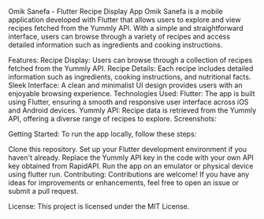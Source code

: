 Omik Sanefa - Flutter Recipe Display App
Omik Sanefa is a mobile application developed with Flutter that allows users to explore and view recipes fetched from the Yummly API. With a simple and straightforward interface, users can browse through a variety of recipes and access detailed information such as ingredients and cooking instructions.

Features:
Recipe Display: Users can browse through a collection of recipes fetched from the Yummly API.
Recipe Details: Each recipe includes detailed information such as ingredients, cooking instructions, and nutritional facts.
Sleek Interface: A clean and minimalist UI design provides users with an enjoyable browsing experience.
Technologies Used:
Flutter: The app is built using Flutter, ensuring a smooth and responsive user interface across iOS and Android devices.
Yummly API: Recipe data is retrieved from the Yummly API, offering a diverse range of recipes to explore.
Screenshots:


Getting Started:
To run the app locally, follow these steps:

Clone this repository.
Set up your Flutter development environment if you haven't already.
Replace the Yummly API key in the code with your own API key obtained from RapidAPI.
Run the app on an emulator or physical device using flutter run.
Contributing:
Contributions are welcome! If you have any ideas for improvements or enhancements, feel free to open an issue or submit a pull request.

License:
This project is licensed under the MIT License.

